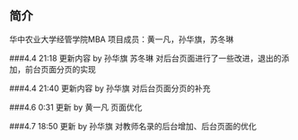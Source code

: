 ## 简介

华中农业大学经管学院MBA
项目成员：黄一凡，孙华旗，苏冬琳


###4.4 21:18 更新内容 by 孙华旗 苏冬琳
对后台页面进行了一些改进，退出的添加，前台页面分页的实现

###4.4 21:40 更新内容 by 孙华旗
对后台页面分页的补充

###4.6 0:31 更新 by 黄一凡
页面优化

###4.7 18:50 更新 by 孙华旗
对教师名录的后台增加、后台页面的优化
